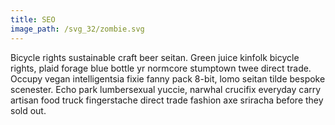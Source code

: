 ```yaml
---
title: SEO
image_path: /svg_32/zombie.svg
---
```


Bicycle rights sustainable craft beer seitan. Green juice kinfolk bicycle rights, plaid forage blue bottle yr normcore stumptown twee direct trade. Occupy vegan intelligentsia fixie fanny pack 8-bit, lomo seitan tilde bespoke scenester. Echo park lumbersexual yuccie, narwhal crucifix everyday carry artisan food truck fingerstache direct trade fashion axe sriracha before they sold out.&nbsp;